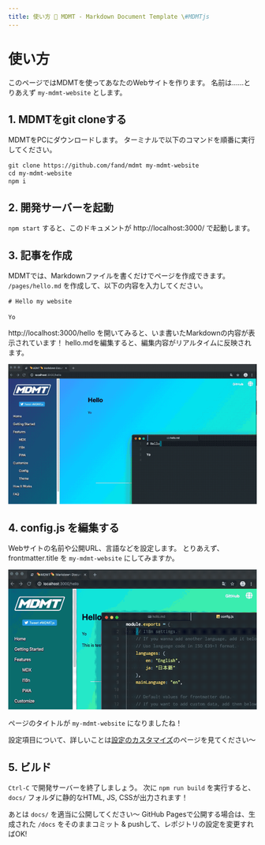 ```yaml
---
title: 使い方 💊 MDMT - Markdown Document Template \#MDMTjs
---
```

# 使い方

このページではMDMTを使ってあなたのWebサイトを作ります。
名前は……とりあえず `my-mdmt-website` とします。

## 1. MDMTをgit cloneする

MDMTをPCにダウンロードします。
ターミナルで以下のコマンドを順番に実行してください。

```
git clone https://github.com/fand/mdmt my-mdmt-website
cd my-mdmt-website
npm i
```

## 2. 開発サーバーを起動

`npm start` すると、このドキュメントが http://localhost:3000/ で起動します。

## 3. 記事を作成

MDMTでは、Markdownファイルを書くだけでページを作成できます。
`/pages/hello.md` を作成して、以下の内容を入力してください。

```
# Hello my website

Yo
```

http://localhost:3000/hello を開いてみると、いま書いたMarkdownの内容が表示されています！
hello.mdを編集すると、編集内容がリアルタイムに反映されます。

![Editing hello.md](/static/images/mdmt-live-hello.gif)

## 4. config.js を編集する

Webサイトの名前や公開URL、言語などを設定します。
とりあえず、frontmatter.title を `my-mdmt-website` にしてみますか。

![Editing title](/static/images/mdmt-live-title.gif)

ページのタイトルが `my-mdmt-website` になりましたね！

設定項目について、詳しいことは[設定のカスタマイズ](./customize/config)のページを見てください〜

## 5. ビルド

`Ctrl-C` で開発サーバーを終了しましょう。
次に `npm run build` を実行すると、 `docs/` フォルダに静的なHTML, JS, CSSが出力されます！

あとは `docs/` を適当に公開してください〜
GitHub Pagesで公開する場合は、生成された `/docs` をそのままコミット & pushして、レポジトリの設定を変更すればOK!
